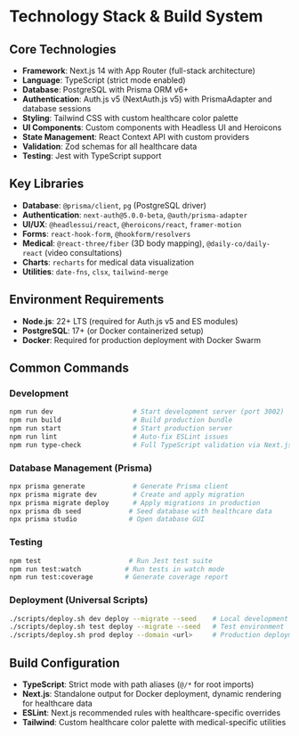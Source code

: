 # Technology Stack & Build System

## Core Technologies

- **Framework**: Next.js 14 with App Router (full-stack architecture)
- **Language**: TypeScript (strict mode enabled)
- **Database**: PostgreSQL with Prisma ORM v6+
- **Authentication**: Auth.js v5 (NextAuth.js v5) with PrismaAdapter and database sessions
- **Styling**: Tailwind CSS with custom healthcare color palette
- **UI Components**: Custom components with Headless UI and Heroicons
- **State Management**: React Context API with custom providers
- **Validation**: Zod schemas for all healthcare data
- **Testing**: Jest with TypeScript support

## Key Libraries

- **Database**: `@prisma/client`, `pg` (PostgreSQL driver)
- **Authentication**: `next-auth@5.0.0-beta`, `@auth/prisma-adapter`
- **UI/UX**: `@headlessui/react`, `@heroicons/react`, `framer-motion`
- **Forms**: `react-hook-form`, `@hookform/resolvers`
- **Medical**: `@react-three/fiber` (3D body mapping), `@daily-co/daily-react` (video consultations)
- **Charts**: `recharts` for medical data visualization
- **Utilities**: `date-fns`, `clsx`, `tailwind-merge`

## Environment Requirements

- **Node.js**: 22+ LTS (required for Auth.js v5 and ES modules)
- **PostgreSQL**: 17+ (or Docker containerized setup)
- **Docker**: Required for production deployment with Docker Swarm

## Common Commands

### Development

```bash
npm run dev                    # Start development server (port 3002)
npm run build                  # Build production bundle
npm run start                  # Start production server
npm run lint                   # Auto-fix ESLint issues
npm run type-check             # Full TypeScript validation via Next.js build
```

### Database Management (Prisma)

```bash
npx prisma generate            # Generate Prisma client
npx prisma migrate dev         # Create and apply migration
npx prisma migrate deploy      # Apply migrations in production
npx prisma db seed            # Seed database with healthcare data
npx prisma studio             # Open database GUI
```

### Testing

```bash
npm test                      # Run Jest test suite
npm run test:watch           # Run tests in watch mode
npm run test:coverage        # Generate coverage report
```

### Deployment (Universal Scripts)

```bash
./scripts/deploy.sh dev deploy --migrate --seed    # Local development
./scripts/deploy.sh test deploy --migrate --seed   # Test environment
./scripts/deploy.sh prod deploy --domain <url>     # Production deployment
```

## Build Configuration

- **TypeScript**: Strict mode with path aliases (`@/*` for root imports)
- **Next.js**: Standalone output for Docker deployment, dynamic rendering for healthcare data
- **ESLint**: Next.js recommended rules with healthcare-specific overrides
- **Tailwind**: Custom healthcare color palette with medical-specific utilities
